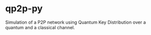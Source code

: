 # qp2p-py
Simulation of a P2P network using Quantum Key Distribution over a quantum and a classical channel.
